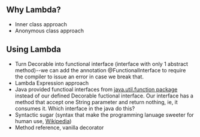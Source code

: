 ## Why Lambda?
- Inner class approach
- Anonymous class approach

## Using Lambda
- Turn Decorable into functional interface (interface with only 1 abstract method)--we can add the annotation @FunctionalInterface to require the compiler to issue an error in case we break that.
- Lambda Expression approach
- Java provided functioal interfaces from [java.util.function package](https://docs.oracle.com/javase/8/docs/api/java/util/function/package-summary.html) instead of our defined Decorable fuctional interface.  Our interface has a method that accept one String parameter and return nothing, ie, it consumes it.  Which interface in the java do this?
- Syntactic sugar (syntax that make the programming lanuage sweeter for human use, [Wikipedia](https://en.wikipedia.org/wiki/Syntactic_sugar))
- Method reference, vanilla decorator
